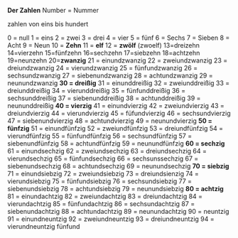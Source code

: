**Der Zahlen**
Number  = Nummer

zahlen von eins bis hundert

0 = null
1 = eins
2 = zwei
3 = drei
4 = vier
5 = fünf
6 = Sechs
7 = Sieben
8 = Acht
9 = Neun
10 = **Zehn**
11 = **elf**
12 = **zwölf** (zwoelf)
13=dreizehn
14=vierzehn
15=fünfzehn
16=sechzehn
17=siebzehn
18=achtzehn
19=neunzehn
20=**zwanzig**
21 = einundzwanzig
22 = zweiundzwanzig
23 = dreiundzwanzig
24 = vierundzwanzig
25 = fünfundzwanzig
26 = sechsundzwanzig
27 = siebenundzwanzig
28 = achtundzwanzig
29 = neunundzwanzig
**30 = dreißig**
31 = einunddreißig
32 = zweiunddreißig
33 = dreiunddreißig
34 = vierunddreißig
35 = fünfunddreißig
36 = sechsunddreißig
37 = siebenunddreißig
38 = achtunddreißig
39 = neununddreißig
**40 = vierzig**
41  = einundvierzig
42 = zweiundvierzig
43 = dreiundvierzig
44 = vierundvierzig
45 = füfundvierzig
46 = sechsundvierzig
47 = siebenundvierzig
48 = achtundvierzig
49 = neunundvierzig
**50 = fünfzig**
51 = einundfünfzig
52 = zweiundfünfzig
53 = dreiundfünfzig
54 = vierundfünfzig
55 = fünfundfünfzig
56 = sechsundfünfzig
57 = siebenundfünfzig
58 = achtundfünfzig
59 = neunundfünfzig
**60 = sechzig**
61 = einundsechzig
62 = zweiundsechzig
63 = dreiundsechzig
64 = vierundsechzig
65 = fünfundsechzig
66 = sechsunssechzig
67 = siebenundsechzig
68 = achtundsechzig
69 = neunundsechzig
**70 = siebzig**
71 = einundsiebzig
72 = zweiundsiebzig
73 = dreiundsienzig
74 = vierundsiebzig
75 = fünfundsiebzig
76 = sechsundsiebzig
77 = siebenundsiebzig
78 = achtundsiebzig
79 = neunundsiebzig
**80 = achtzig**
81 = einundachtzig
82 = zweiundachtzig
83 = dreiundachtzig
84 = vierundachtzig
85 = fünfundachtzig
86 = sechsundachtzig
87 = siebenundachtzig
88 = achtundachtzig
89 = neunundachtzig
90 = neuntzig
91 = einundneuntzig
92 = zweiundneuntzig
93 = dreiundneuntzig
94 =  vierundneuntzig
fünfund


